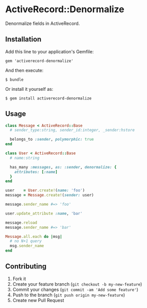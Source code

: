# ActiveRecord::Denormalize

Denormalize fields in ActiveRecord.

## Installation

Add this line to your application's Gemfile:

    gem 'activerecord-denormalize'

And then execute:

    $ bundle

Or install it yourself as:

    $ gem install activerecord-denormalize

## Usage

``` ruby
class Message < ActiveRecord::Base
  # sender_type:string, sender_id:integer, _sender:hstore

  belongs_to :sender, polymorphic: true
end

class User < ActiveRecord::Base
  # name:string

  has_many :messages, as: :sender, denormalize: {
    attributes: [:name]
  }
end

user    = User.create!(name: 'foo')
message = Message.create!(sender: user)

message.sender_name #=> 'foo'

user.update_attribute :name, 'bar'

message.reload
message.sender_name #=> 'bar'

Message.all.each do |msg|
  # no N+1 query
  msg.sender_name
end
```

## Contributing

1. Fork it
2. Create your feature branch (`git checkout -b my-new-feature`)
3. Commit your changes (`git commit -am 'Add some feature'`)
4. Push to the branch (`git push origin my-new-feature`)
5. Create new Pull Request

